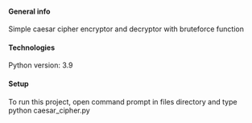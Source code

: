 #### General info
Simple caesar cipher encryptor and decryptor with bruteforce function

#### Technologies
Python version: 3.9

#### Setup
To run this project, open command prompt in 
files directory and type python caesar_cipher.py
